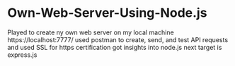 # Own-Web-Server-Using-Node.js

Played to create ny own web server on my local machine 
https://localhost:7777/
used postman to create, send, and test API requests and used SSL for https certification
got insights into node.js
next target is express.js
